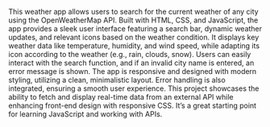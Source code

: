 This weather app allows users to search for the current weather of any city using the OpenWeatherMap API. Built with HTML, CSS, and JavaScript, the app provides a sleek user interface featuring a search bar, dynamic weather updates, and relevant icons based on the weather condition. It displays key weather data like temperature, humidity, and wind speed, while adapting its icon according to the weather (e.g., rain, clouds, snow). Users can easily interact with the search function, and if an invalid city name is entered, an error message is shown. The app is responsive and designed with modern styling, utilizing a clean, minimalistic layout. Error handling is also integrated, ensuring a smooth user experience. This project showcases the ability to fetch and display real-time data from an external API while enhancing front-end design with responsive CSS. It’s a great starting point for learning JavaScript and working with APIs.
